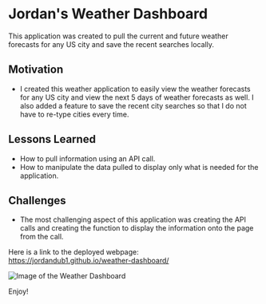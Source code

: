 # Jordan's Weather Dashboard   

This application was created to pull the current and future weather forecasts for any US city and save the recent searches locally. 

## Motivation

* I created this weather application to easily view the weather forecasts for any US city and view the next 5 days of weather forecasts as well. I also added a feature to save the recent city searches so that I do not have to re-type cities every time. 

## Lessons Learned

* How to pull information using an API call.
* How to manipulate the data pulled to display only what is needed for the application. 
  
## Challenges

* The most challenging aspect of this application was creating the API calls and creating the function to display the information onto the page from the call.
  
Here is a link to the deployed webpage: https://jordandub1.github.io/weather-dashboard/

![Image of the Weather Dashboard](https://jordandub1.github.io/weather-dashboard/assets/images/screenshot.png)

Enjoy!